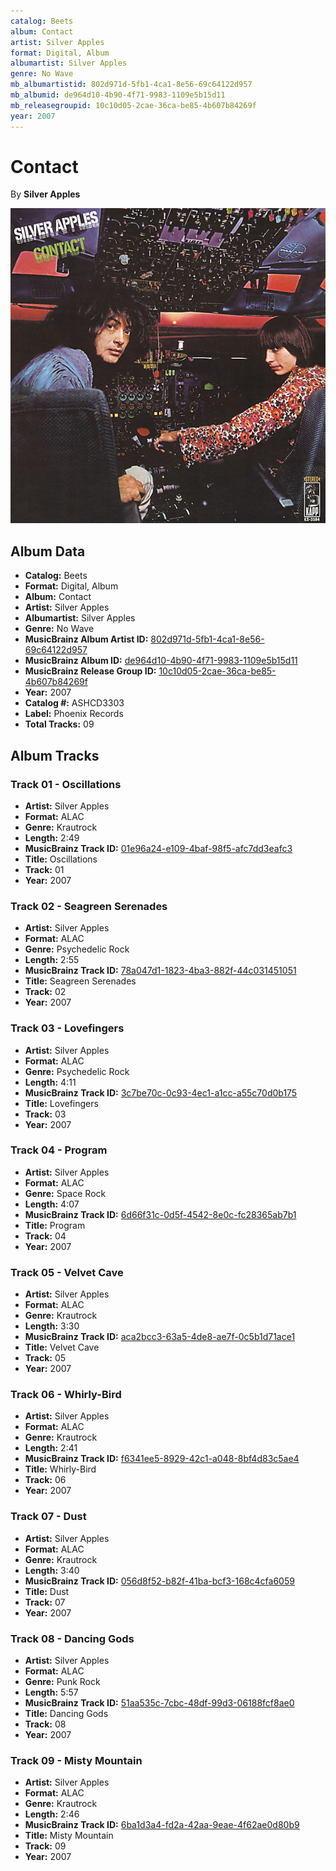 ```yaml
---
catalog: Beets
album: Contact
artist: Silver Apples
format: Digital, Album
albumartist: Silver Apples
genre: No Wave
mb_albumartistid: 802d971d-5fb1-4ca1-8e56-69c64122d957
mb_albumid: de964d10-4b90-4f71-9983-1109e5b15d11
mb_releasegroupid: 10c10d05-2cae-36ca-be85-4b607b84269f
year: 2007
---
```


# Contact

By **Silver Apples**

![](../../assets/beetscovers/Silver_Apples-Contact.jpg)

## Album Data

- **Catalog:** Beets
- **Format:** Digital, Album
- **Album:** Contact
- **Artist:** Silver Apples
- **Albumartist:** Silver Apples
- **Genre:** No Wave
- **MusicBrainz Album Artist ID:** [802d971d-5fb1-4ca1-8e56-69c64122d957](https://musicbrainz.org/artist/802d971d-5fb1-4ca1-8e56-69c64122d957)
- **MusicBrainz Album ID:** [de964d10-4b90-4f71-9983-1109e5b15d11](https://musicbrainz.org/release/de964d10-4b90-4f71-9983-1109e5b15d11)
- **MusicBrainz Release Group ID:** [10c10d05-2cae-36ca-be85-4b607b84269f](https://musicbrainz.org/release-group/10c10d05-2cae-36ca-be85-4b607b84269f)
- **Year:** 2007
- **Catalog #:** ASHCD3303
- **Label:** Phoenix Records
- **Total Tracks:** 09

## Album Tracks

### Track 01 - Oscillations

- **Artist:** Silver Apples
- **Format:** ALAC
- **Genre:** Krautrock
- **Length:** 2:49
- **MusicBrainz Track ID:** [01e96a24-e109-4baf-98f5-afc7dd3eafc3](https://musicbrainz.org/recording/01e96a24-e109-4baf-98f5-afc7dd3eafc3)
- **Title:** Oscillations
- **Track:** 01
- **Year:** 2007

### Track 02 - Seagreen Serenades

- **Artist:** Silver Apples
- **Format:** ALAC
- **Genre:** Psychedelic Rock
- **Length:** 2:55
- **MusicBrainz Track ID:** [78a047d1-1823-4ba3-882f-44c031451051](https://musicbrainz.org/recording/78a047d1-1823-4ba3-882f-44c031451051)
- **Title:** Seagreen Serenades
- **Track:** 02
- **Year:** 2007

### Track 03 - Lovefingers

- **Artist:** Silver Apples
- **Format:** ALAC
- **Genre:** Psychedelic Rock
- **Length:** 4:11
- **MusicBrainz Track ID:** [3c7be70c-0c93-4ec1-a1cc-a55c70d0b175](https://musicbrainz.org/recording/3c7be70c-0c93-4ec1-a1cc-a55c70d0b175)
- **Title:** Lovefingers
- **Track:** 03
- **Year:** 2007

### Track 04 - Program

- **Artist:** Silver Apples
- **Format:** ALAC
- **Genre:** Space Rock
- **Length:** 4:07
- **MusicBrainz Track ID:** [6d66f31c-0d5f-4542-8e0c-fc28365ab7b1](https://musicbrainz.org/recording/6d66f31c-0d5f-4542-8e0c-fc28365ab7b1)
- **Title:** Program
- **Track:** 04
- **Year:** 2007

### Track 05 - Velvet Cave

- **Artist:** Silver Apples
- **Format:** ALAC
- **Genre:** Krautrock
- **Length:** 3:30
- **MusicBrainz Track ID:** [aca2bcc3-63a5-4de8-ae7f-0c5b1d71ace1](https://musicbrainz.org/recording/aca2bcc3-63a5-4de8-ae7f-0c5b1d71ace1)
- **Title:** Velvet Cave
- **Track:** 05
- **Year:** 2007

### Track 06 - Whirly-Bird

- **Artist:** Silver Apples
- **Format:** ALAC
- **Genre:** Krautrock
- **Length:** 2:41
- **MusicBrainz Track ID:** [f6341ee5-8929-42c1-a048-8bf4d83c5ae4](https://musicbrainz.org/recording/f6341ee5-8929-42c1-a048-8bf4d83c5ae4)
- **Title:** Whirly-Bird
- **Track:** 06
- **Year:** 2007

### Track 07 - Dust

- **Artist:** Silver Apples
- **Format:** ALAC
- **Genre:** Krautrock
- **Length:** 3:40
- **MusicBrainz Track ID:** [056d8f52-b82f-41ba-bcf3-168c4cfa6059](https://musicbrainz.org/recording/056d8f52-b82f-41ba-bcf3-168c4cfa6059)
- **Title:** Dust
- **Track:** 07
- **Year:** 2007

### Track 08 - Dancing Gods

- **Artist:** Silver Apples
- **Format:** ALAC
- **Genre:** Punk Rock
- **Length:** 5:57
- **MusicBrainz Track ID:** [51aa535c-7cbc-48df-99d3-06188fcf8ae0](https://musicbrainz.org/recording/51aa535c-7cbc-48df-99d3-06188fcf8ae0)
- **Title:** Dancing Gods
- **Track:** 08
- **Year:** 2007

### Track 09 - Misty Mountain

- **Artist:** Silver Apples
- **Format:** ALAC
- **Genre:** Krautrock
- **Length:** 2:46
- **MusicBrainz Track ID:** [6ba1d3a4-fd2a-42aa-9eae-4f62ae0d80b9](https://musicbrainz.org/recording/6ba1d3a4-fd2a-42aa-9eae-4f62ae0d80b9)
- **Title:** Misty Mountain
- **Track:** 09
- **Year:** 2007

